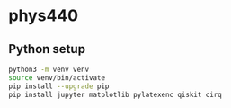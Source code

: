 # phys440

## Python setup

``` bash
python3 -m venv venv
source venv/bin/activate
pip install --upgrade pip
pip install jupyter matplotlib pylatexenc qiskit cirq
```

